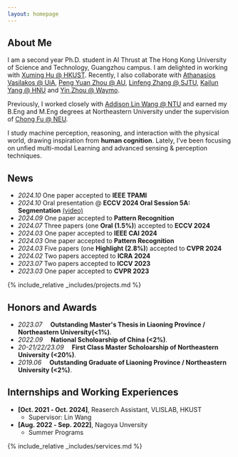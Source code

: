```yaml
---
layout: homepage
---
```



## About Me
I am a second year Ph.D. student in AI Thrust at The Hong Kong University of Science and Technology, Guangzhou campus. I am delighted in working with [Xuming Hu @ HKUST](https://xuminghu.github.io/). Recently, I also collaborate with [Athanasios Vasilakos @ UiA](https://scholar.google.com.hk/citations?hl=zh-CN&user=_yWPQWoAAAAJ&view_op=list_works&sortby=pubdate), [Peng Yuan Zhou @ AU](https://www.au.dk/en/pengyuan.zhou@ece.au.dk), [Linfeng Zhang @ SJTU](http://www.zhanglinfeng.tech/), [Kailun Yang @ HNU](https://www.yangkailun.com/) and [Yin Zhou @ Waymo](https://www.linkedin.com/in/yin-zhou-91a7b827/). 

Previously, I worked closely with [Addison Lin Wang @ NTU](https://scholar.google.com.hk/citations?user=SReb2csAAAAJ&hl=zh-CN) and earned my B.Eng and M.Eng degrees at Northeastern University under the supervision of [Chong Fu @ NEU](https://scholar.google.com.hk/citations?user=xq76xEMAAAAJ&hl=zh-CN).

I study machine perception, reasoning, and interaction with the physical world, drawing inspiration from **human cognition**. Lately, I’ve been focusing on unfied multi-modal Learning and advanced sensing & perception techniques. 


## News
- *2024.10* One paper accepted to **IEEE TPAMI**
- *2024.10* Oral presentation @ **ECCV 2024 Oral Session 5A: Segmentation** [(video)](https://eccv.ecva.net/virtual/2024/session/103)
- *2024.09* One paper accepted to **Pattern Recognition**
- *2024.07* Three papers (one **Oral (1.5%)**) accepted to **ECCV 2024**
- *2024.03* One paper accepted to **IEEE CAI 2024**
- *2024.03* One paper accepted to **Pattern Recognition**
- *2024.03* Five papers (one **Highlight (2.8%)**) accepted to **CVPR 2024**
- *2024.02* Two papers accepted to **ICRA 2024**
- *2023.07* Two papers accepted to **ICCV 2023**
- *2023.03* One paper accepted to **CVPR 2023**

{% include_relative _includes/projects.md %}


## Honors and Awards
- *2023.07* &emsp;**Outstanding Master's Thesis in Liaoning Province / Northeastern University(<1%)**. 
- *2022.09* &emsp;**National Scholoarship of China (<2%)**. 
- *20-21/22/23.09* &emsp;**First Class Master Scholoarship of Northeastern University (<20%)**. 
- *2019.06* &emsp;**Outstanding Graduate of Liaoning Province / Northeastern University (<2%)**. 


## Internships and Working Experiences

- **[Oct. 2021 ‑ Oct. 2024]**, Reaserch Assistant, VLISLAB, HKUST
  - Supervisor: Lin Wang
- **[Aug. 2022 ‑ Sep. 2022]**, Nagoya Unversity
  - Summer Programs

{% include_relative _includes/services.md %}

<script type='text/javascript' id='clustrmaps' src='//cdn.clustrmaps.com/map_v2.js?cl=080808&w=a&t=tt&d=zrl7WjzBxF_qKC05N5OneNhjFigQ9jPab4GJHSWvjkI&co=ffffff&cmo=3acc3a&cmn=ff5353&ct=808080'></script>

